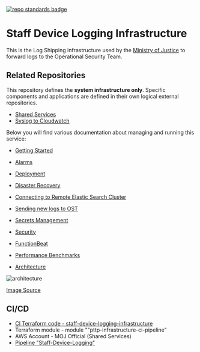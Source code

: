 [![repo standards badge](https://img.shields.io/badge/dynamic/json?color=blue&style=flat&logo=github&labelColor=32393F&label=MoJ%20Compliant&query=%24.result&url=https%3A%2F%2Foperations-engineering-reports.cloud-platform.service.justice.gov.uk%2Fapi%2Fv1%2Fcompliant_public_repositories%2Fstaff-device-logging-infrastructure)](https://operations-engineering-reports.cloud-platform.service.justice.gov.uk/public-github-repositories.html#staff-device-logging-infrastructure "Link to report")

# Staff Device Logging Infrastructure

This is the Log Shipping infrastructure used by the [Ministry of Justice](https://www.gov.uk/government/organisations/ministry-of-justice) to forward logs to the Operational Security Team.

## Related Repositories

This repository defines the **system infrastructure only**. Specific components and applications are defined in their own logical external repositories.

- [Shared Services](https://github.com/ministryofjustice/staff-device-shared-services-infrastructure)
- [Syslog to Cloudwatch](https://github.com/ministryofjustice/staff-device-logging-syslog-to-cloudwatch)

Below you will find various documentation about managing and running this service:

- [Getting Started](./documentation/getting_started.md)
  
- [Alarms](./documentation/alarms.md)
  
- [Deployment](./documentation/deployment.md)
  
- [Disaster Recovery](./documentation/disaster_recovery.md)
  
- [Connecting to Remote Elastic Search Cluster](./documentation/connecting_to_remote_elastic_search_cluster.md)
  
- [Sending new logs to OST](./documentation/sending_new_logs_to_ost.md)
  
- [Secrets Management](./documentation/secrets_management.md)
  
- [Security](./documentation/security.md)
  
- [FunctionBeat](./documentation/functionbeat.md)

- [Performance Benchmarks](./documentation/performance_benchmarks.md)

- [Architecture](./documentation/architecture.md)

![architecture](./documentation/diagrams/architecture.png)

[Image Source](./documentation/diagrams/architecture.drawio)



## CI/CD

- [CI Terraform code - staff-device-logging-infrastructure](https://github.com/ministryofjustice/Staff-Device-Logging)
- Terraform module - module ""pttp-infrastructure-ci-pipeline"
- AWS Account - MOJ Official (Shared Services)
- [Pipeline "Staff-Device-Logging"](https://eu-west-2.console.aws.amazon.com/codesuite/codepipeline/pipelines/Staff-Device-Logging/view?region=eu-west-2)
